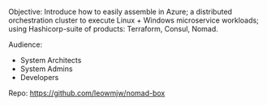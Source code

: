 
Objective: Introduce how to easily assemble in Azure; a distributed orchestration cluster to execute 
Linux + Windows microservice workloads; using Hashicorp-suite of products: Terraform, Consul, Nomad. 

Audience:
- System Architects
- System Admins
- Developers

Repo: https://github.com/leowmjw/nomad-box


